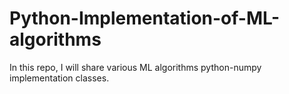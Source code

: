 # Python-Implementation-of-ML-algorithms
In this repo, I will share various ML algorithms python-numpy implementation classes. 
